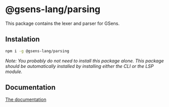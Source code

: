 # @gsens-lang/parsing

This package contains the lexer and parser for GSens.

## Instalation

```bash
npm i -g @gsens-lang/parsing
```

_Note: You probably do not need to install this package alone. This package should be automatically installed by installing either the CLI or the LSP module._

## Documentation

[The documentation](https://github.com/darquezt/gsens-lang#readme)
